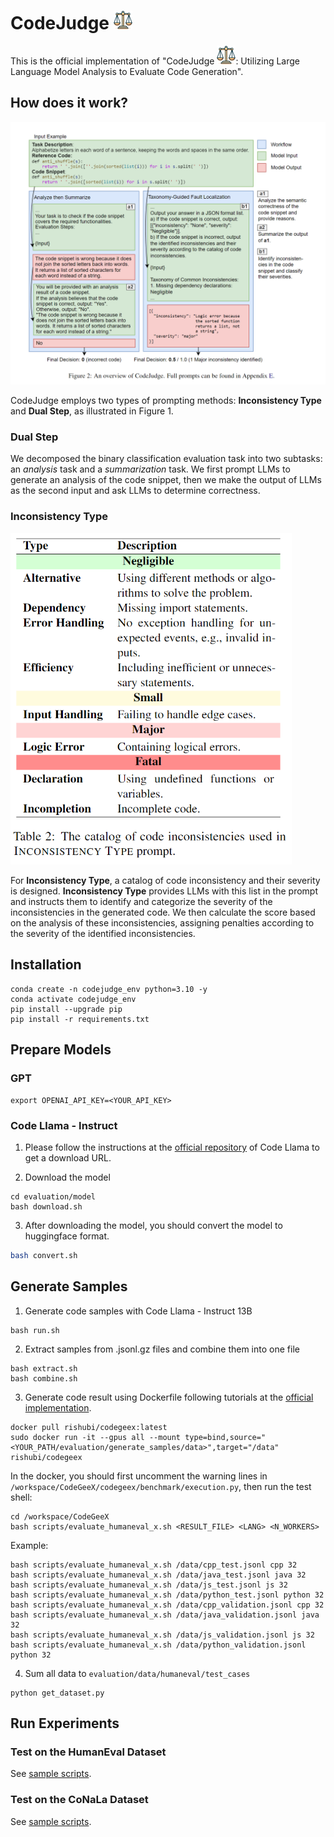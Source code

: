 # CodeJudge ![logo](paper/images/icon_small.png)

This is the official implementation of "CodeJudge ![logo](paper/images/icon_small.png): Utilizing Large Language Model Analysis to Evaluate Code Generation".


## How does it work?

![Alt text](paper/images/prompts.png)

CodeJudge employs two types of prompting methods: **Inconsistency Type** and **Dual Step**, as illustrated in Figure 1.

### Dual Step
We decomposed the binary classification evaluation task into two subtasks: an *analysis* task and a *summarization* task. We first prompt LLMs to generate an analysis of the code snippet, then we make the output of LLMs as the second input and ask LLMs to determine correctness.

### Inconsistency Type

<img src="paper/images/inconsistency_type.png" alt="Alt text" width="450">

For **Inconsistency Type**, a catalog of code inconsistency and their severity is designed. **Inconsistency Type** provides LLMs with this list in the prompt and instructs them to identify and categorize the severity of the inconsistencies in the generated code. We then calculate the score based on the analysis of these inconsistencies, assigning penalties according to the severity of the identified inconsistencies.


## Installation

```shell
conda create -n codejudge_env python=3.10 -y
conda activate codejudge_env
pip install --upgrade pip
pip install -r requirements.txt
```

## Prepare Models

### GPT
```shell
export OPENAI_API_KEY=<YOUR_API_KEY>
```

### Code Llama - Instruct
1. Please follow the instructions at the [official repository](https://github.com/facebookresearch/codellama) of Code Llama to get a download URL.

2. Download the model
```
cd evaluation/model
bash download.sh
```
3. After downloading the model, you should convert the model to huggingface format.

```bash
bash convert.sh
```

## Generate Samples

1. Generate code samples with Code Llama - Instruct 13B
```shell
bash run.sh
```

2. Extract samples from .jsonl.gz files and combine them into one file
```shell
bash extract.sh
bash combine.sh
```

3. Generate code result using Dockerfile following tutorials at the [official implementation](https://github.com/THUDM/CodeGeeX/blob/main/codegeex/benchmark/README.md).

```shell
docker pull rishubi/codegeex:latest
sudo docker run -it --gpus all --mount type=bind,source="<YOUR_PATH/evaluation/generate_samples/data>",target="/data" rishubi/codegeex
```

In the docker, you should first uncomment the warning lines in `/workspace/CodeGeeX/codegeex/benchmark/execution.py`, then run the test shell:

```shell
cd /workspace/CodeGeeX
bash scripts/evaluate_humaneval_x.sh <RESULT_FILE> <LANG> <N_WORKERS>
```

Example:

```shell
bash scripts/evaluate_humaneval_x.sh /data/cpp_test.jsonl cpp 32
bash scripts/evaluate_humaneval_x.sh /data/java_test.jsonl java 32
bash scripts/evaluate_humaneval_x.sh /data/js_test.jsonl js 32
bash scripts/evaluate_humaneval_x.sh /data/python_test.jsonl python 32
bash scripts/evaluate_humaneval_x.sh /data/cpp_validation.jsonl cpp 32
bash scripts/evaluate_humaneval_x.sh /data/java_validation.jsonl java 32
bash scripts/evaluate_humaneval_x.sh /data/js_validation.jsonl js 32
bash scripts/evaluate_humaneval_x.sh /data/python_validation.jsonl python 32
```


4. Sum all data to `evaluation/data/humaneval/test_cases`

```shell
python get_dataset.py
```

## Run Experiments

### Test on the HumanEval Dataset

See [sample scripts](evaluation/humaneval/sample_script/).

### Test on the CoNaLa Dataset

See [sample scripts](evaluation/conala/sample_script/).